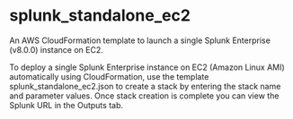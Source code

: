 # splunk_standalone_ec2
An AWS CloudFormation template to launch a single Splunk Enterprise (v8.0.0) instance on EC2.

To deploy a single Splunk Enterprise instance on EC2 (Amazon Linux AMI) automatically using CloudFormation, use the template splunk_standalone_ec2.json to create a stack by entering the stack name and parameter values. Once stack creation is complete you can view the Splunk URL in the Outputs tab.
